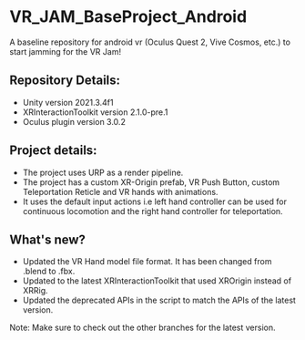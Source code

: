 # VR_JAM_BaseProject_Android

A baseline repository for android vr (Oculus Quest 2, Vive Cosmos, etc.) to start jamming for the VR Jam!

## Repository Details:
- Unity version 2021.3.4f1
- XRInteractionToolkit version 2.1.0-pre.1
- Oculus plugin version 3.0.2 


## Project details:
- The project uses URP as a render pipeline.
- The project has a custom XR-Origin prefab, VR Push Button, custom Teleportation Reticle and VR hands with animations.
- It uses the default input actions i.e left hand controller can be used for continuous locomotion and the right hand controller for teleportation.

## What's new?
- Updated the VR Hand model file format. It has been changed from .blend to .fbx.
- Updated to the latest XRInteractionToolkit that used XROrigin instead of XRRig.
- Updated the deprecated APIs in the script to match the APIs of the latest version.

Note: Make sure to check out the other branches for the latest version.
